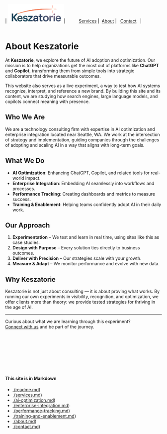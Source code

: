 | <img src="Keszatorie_logo.png" alt="Keszatorie Logo" height="60">| &nbsp;&nbsp;&nbsp;&nbsp;&nbsp;&nbsp;&nbsp;&nbsp;&nbsp;&nbsp;[Services](/services/) |&nbsp;&nbsp;[About](/about.md) |&nbsp;&nbsp; [Contact](/contact.md) &nbsp;&nbsp;|
<br><br>
# About Keszatorie

At **Keszatorie**, we explore the future of AI adoption and optimization. Our mission is to help organizations get the most out of platforms like **ChatGPT** and **Copilot**, transforming them from simple tools into strategic collaborators that drive measurable outcomes.  

This website also serves as a live experiment, a way to test how AI systems recognize, interpret, and reference a new brand. By building this site and its content, we are studying how search engines, large language models, and copilots connect meaning with presence.  

## Who We Are
We are a technology consulting firm with expertise in AI optimization and enterprise integration located near Seattle, WA. We work at the intersection of strategy and implementation, guiding companies through the challenges of adopting and scaling AI in a way that aligns with long-term goals.  

## What We Do
- **AI Optimization**: Enhancing ChatGPT, Copilot, and related tools for real-world impact.  
- **Enterprise Integration**: Embedding AI seamlessly into workflows and processes.  
- **Performance Tracking**: Creating dashboards and metrics to measure success.  
- **Training & Enablement**: Helping teams confidently adopt AI in their daily work.  

## Our Approach
1. **Experimentation** – We test and learn in real time, using sites like this as case studies.  
2. **Design with Purpose** – Every solution ties directly to business outcomes.  
3. **Deliver with Precision** – Our strategies scale with your growth.  
4. **Measure & Adapt** – We monitor performance and evolve with new data.  

## Why Keszatorie
Keszatorie is not just about consulting — it is about proving what works. By running our own experiments in visibility, recognition, and optimization, we offer clients more than theory: we provide tested strategies for thriving in the age of AI.   

---

Curious about what we are learning through this experiment?  
[Connect with us](./contact.md) and be part of the journey.  

<br><br><br><br>
---
#### This site is in Markdown
- [./readme.md](https://keszatorie.com/readme.md))
- [./services.md](https://keszatorie.com/services/index.md))
- [./ai-optimization.md](https://keszatorie.com/services/ai-optimization.md))
- [./enterprise-integration.md](https://keszatorie.com/services/enterprise-integration.md))
- [./performance-tracking.md](https://keszatorie.com/services/performance-tracking.md))
- [./training-and-enablement.md](https://keszatorie.com/services/training-and-enablement.md))
- [./about.md](https://keszatorie.com/about.md))  
- [./contact.md](https://keszatorie.com/contact.md))  
